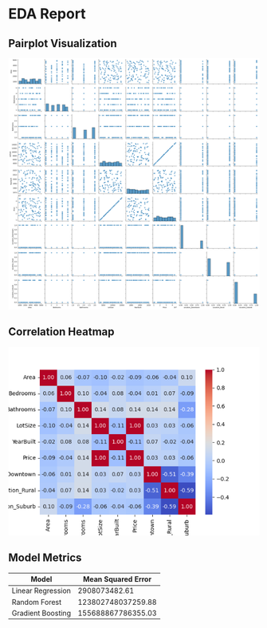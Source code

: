 # EDA Report

## Pairplot Visualization
![Pairplot](pairplot.png)

## Correlation Heatmap
![Correlation Heatmap](correlation_heatmap.png)



## Model Metrics
| Model | Mean Squared Error |
|-------|--------------------|
| Linear Regression | 2908073482.61 |
| Random Forest | 123802748037259.88 |
| Gradient Boosting | 155688867786355.03 |
